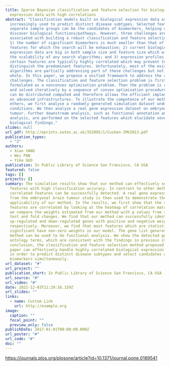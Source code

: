 ```yaml
---
title: Sparse Bayesian classification and feature selection for biological
  expression data with high correlations
abstract: "Classification models built on biological expression data are
  increasingly used to predict distinct disease subtypes. Selected features that
  separate sample groups can be the candidates of biomarkers, helping us to
  discover biological functions/pathways. However, three challenges are
  associated with building a robust classification and feature selection model:
  1) the number of significant biomarkers is much smaller than that of measured
  features for which the search will be exhaustive; 2) current biological
  expression data are big in both sample size and feature size which will worsen
  the scalability of any search algorithms; and 3) expression profiles of
  certain features are typically highly correlated which may prevent to
  distinguish the predominant features. Unfortunately, most of the existing
  algorithms are partially addressing part of these challenges but not as a
  whole. In this paper, we propose a unified framework to address the above
  challenges. The classification and feature selection problem is first
  formulated as a nonconvex optimisation problem. Then the problem is relaxed
  and solved iteratively by a sequence of convex optimisation procedures which
  can be distributed computed and therefore allows the efficient implementation
  on advanced infrastructures. To illustrate the competence of our method over
  others, we first analyse a randomly generated simulation dataset under various
  conditions. We then analyse a real gene expression dataset on embryonal
  tumour. Further downstream analysis, such as functional annotation and pathway
  analysis, are performed on the selected features which elucidate several
  biological findings."
slides: null
url_pdf: http://eprints.soton.ac.uk/352095/1/Cushen-IMV2013.pdf
publication_types:
  - "2"
authors:
  - Xian YANG
  - Wei PAN
  - Yike GUO
publication: In Public Library of Science San Francisco, CA USA
featured: false
tags: []
projects: []
summary: The simulation results show that our method can effectively select
  features with high classification accuracy. In contrast to other methods,
  correlated features can be successfully detected. A real gene expression data
  from the embryonal brain tumour study is then used to demonstrate the
  applicability of our method. In the results, we first show that the selected
  features are correlated by looking at the heatmap of correlation matrix. Then
  we compare the weights estimated from our method with p values from statistic
  test and fold changes. We find that our method can successfully identify
  up-regulated and down-regulated genes with positive and negative weights,
  respectively. Moreover, we find that most features which are statistically
  significant have non-zero weights in our model. The gene list generated by our
  method can be used to do functional analysis. We show the detected gene
  ontology terms, which are consistent with the findings in previous study. In
  conclusion, the classification and feature selection method proposed in this
  paper can effectively handle highly correlated biological expression dataset,
  in order to predict distinct disease subtypes and select candidates of
  biomarkers simultaneously.
url_dataset: "#"
url_project: ""
publication_short: In Public Library of Science San Francisco, CA USA
url_source: "#"
url_video: "#"
date: 2021-12-03T11:29:16.159Z
url_slides: ""
links:
  - name: Custom Link
    url: http://example.org
image:
  caption: ""
  focal_point: ""
  preview_only: false
publishDate: 2017-01-01T00:00:00.000Z
url_poster: "#"
url_code: "#"
doi: ""
---
```

https://journals.plos.org/plosone/article?id=10.1371/journal.pone.0189541